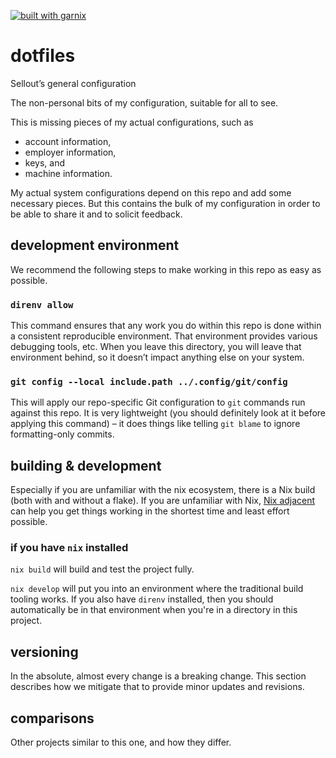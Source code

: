 [![built with garnix](https://img.shields.io/endpoint?url=https%3A%2F%2Fgarnix.io%2Fapi%2Fbadges%2Fsellout%2Fdotfiles)](https://garnix.io)

# dotfiles

Sellout’s general configuration

The non-personal bits of my configuration, suitable for all to see.

This is missing pieces of my actual configurations, such as

- account information,
- employer information,
- keys, and
- machine information.

My actual system configurations depend on this repo and add some necessary pieces. But this contains the bulk of my configuration in order to be able to share it and to solicit feedback.

## development environment

We recommend the following steps to make working in this repo as easy as possible.

### `direnv allow`

This command ensures that any work you do within this repo is done within a consistent reproducible environment. That environment provides various debugging tools, etc. When you leave this directory, you will leave that environment behind, so it doesn’t impact anything else on your system.

### `git config --local include.path ../.config/git/config`

This will apply our repo-specific Git configuration to `git` commands run against this repo. It is very lightweight (you should definitely look at it before applying this command) – it does things like telling `git blame` to ignore formatting-only commits.

## building & development

Especially if you are unfamiliar with the nix ecosystem, there is a Nix build (both with and without a flake). If you are unfamiliar with Nix, [Nix adjacent](...) can help you get things working in the shortest time and least effort possible.

### if you have `nix` installed

`nix build` will build and test the project fully.

`nix develop` will put you into an environment where the traditional build tooling works. If you also have `direnv` installed, then you should automatically be in that environment when you're in a directory in this project.

## versioning

In the absolute, almost every change is a breaking change. This section describes how we mitigate that to provide minor updates and revisions.

## comparisons

Other projects similar to this one, and how they differ.
